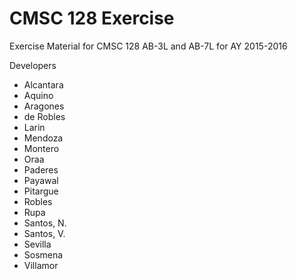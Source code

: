 # CMSC 128 Exercise

Exercise Material for CMSC 128 AB-3L and AB-7L for AY 2015-2016

Developers
* Alcantara
* Aquino
* Aragones
* de Robles
* Larin
* Mendoza
* Montero
* Oraa
* Paderes
* Payawal
* Pitargue
* Robles
* Rupa
* Santos, N.
* Santos, V.
* Sevilla
* Sosmena
* Villamor
